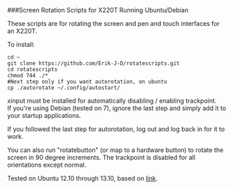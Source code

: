 ###Screen Rotation Scripts for X220T Running Ubuntu/Debian

These scripts are for rotating the screen and pen and touch interfaces for an X220T.

To install:

    cd ~
    git clone https://github.com/Erik-J-D/rotatescripts.git
    cd rotatescripts
    chmod 744 ./*
    #Next step only if you want autorotation, on ubuntu
    cp ./autorotate ~/.config/autostart/ 


xinput must be installed for automatically disabling / enabling trackpoint.    
If you're using Debian (tested on 7), ignore the last step and simply add it to your startup applications.

If you followed the last step for autorotation, log out and log back in for it to work.

You can also run "rotatebutton" (or map to a hardware button) to rotate the screen in 90 degree increments.
The trackpoint is disabled for all orientations except normal.

Tested on Ubuntu 12.10 through 13.10, based on [link](https://help.ubuntu.com/community/X61T).
